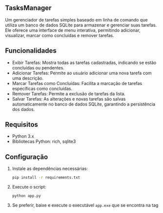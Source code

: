 ## TasksManager

Um gerenciador de tarefas simples baseado em linha de comando que utiliza um banco de dados SQLite para armazenar e gerenciar suas tarefas. Ele oferece uma interface de menu interativa, permitindo adicionar, visualizar, marcar como concluídas e remover tarefas.

## Funcionalidades

- Exibir Tarefas: Mostra todas as tarefas cadastradas, indicando se estão concluídas ou pendentes.
- Adicionar Tarefas: Permite ao usuário adicionar uma nova tarefa com uma descrição.
- Marcar Tarefas como Concluídas: Facilita a marcação de tarefas específicas como concluídas.
- Remover Tarefas: Permite a exclusão de tarefas da lista.
- Salvar Tarefas: As alterações e novas tarefas são salvas automaticamente no banco de dados SQLite, garantindo a persistência dos dados.

## Requisitos

- Python 3.x
- Bibliotecas Python: rich, sqlite3

## Configuração

1. Instale as dependências necessárias:
   ```bash
   pip install -r requirements.txt
   ```

2. Execute o script:
   ```bash
   python app.py
   ```
   
3. Se preferir, baixe e execute o executável `app.exe` que se encontra na tag
